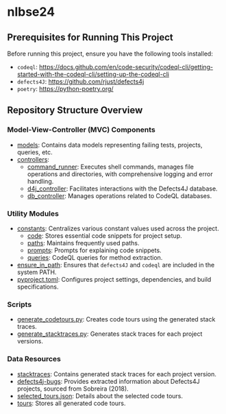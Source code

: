 # nlbse24

## Prerequisites for Running This Project

Before running this project, ensure you have the following tools installed:
- `codeql`: https://docs.github.com/en/code-security/codeql-cli/getting-started-with-the-codeql-cli/setting-up-the-codeql-cli
- `defects4J`: https://github.com/rjust/defects4j
- `poetry`: https://python-poetry.org/

## Repository Structure Overview

### Model-View-Controller (MVC) Components

- [models](./models): Contains data models representing failing tests, projects, queries, etc.
- [controllers](./controllers):
    - [command_runner](./controllers/command_runner.py): Executes shell commands, manages file operations and directories, with comprehensive logging and error handling.
    - [d4j_controller](./controllers/d4j_controller.py): Facilitates interactions with the Defects4J database.
    - [db_controller](./controllers/db_controller.py): Manages operations related to CodeQL databases.

### Utility Modules

- [constants](./constants): Centralizes various constant values used across the project.
  - [code](./constants/code.py): Stores essential code snippets for project setup.
  - [paths](./constants/paths.py): Maintains frequently used paths.
  - [prompts](./constants/prompts.py): Prompts for explaining code snippets.
  - [queries](./constants/queries.py): CodeQL queries for method extraction.
- [ensure_in_path](./decorators/ensure_in_path.py): Ensures that `defects4J` and `codeql` are included in the system PATH.
- [pyproject.toml](./pyproject.toml): Configures project settings, dependencies, and build specifications.

### Scripts

- [generate_codetours.py](./generate_codetours.py): Creates code tours using the generated stack traces.
- [generate_stacktraces.py](./generate_stacktraces.py): Generates stack traces for each project versions.

### Data Resources

- [stacktraces](./stacktraces): Contains generated stack traces for each project version.
- [defects4j-bugs](./data/defects4j-bugs.json): Provides extracted information about Defects4J projects, sourced from Sobreira (2018).
- [selected_tours.json](./selected_tours.json): Details about the selected code tours.
- [tours](./tours): Stores all generated code tours.


